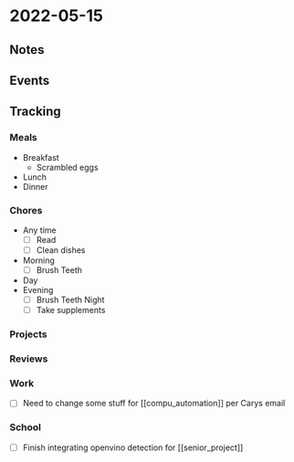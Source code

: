 # 2022-05-15
## Notes

## Events

## Tracking
### Meals
- Breakfast
	- Scrambled eggs
- Lunch
- Dinner

### Chores
- Any time
	- [ ] Read
	- [ ] Clean dishes
- Morning
	- [ ] Brush Teeth
- Day
- Evening
	- [ ] Brush Teeth Night
	- [ ] Take supplements

### Projects

### Reviews

### Work
- [ ] Need to change some stuff for [[compu_automation]] per Carys email

### School
- [ ] Finish integrating openvino detection for [[senior_project]]
